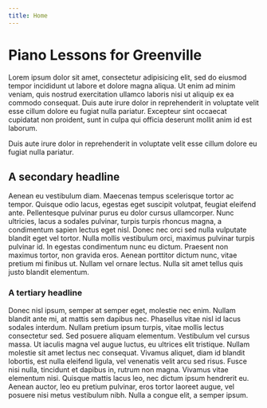 ```yaml
---
title: Home
---
```


# Piano Lessons for Greenville

Lorem ipsum dolor sit amet, consectetur adipisicing elit, sed do eiusmod
tempor incididunt ut labore et dolore magna aliqua. Ut enim ad minim veniam,
quis nostrud exercitation ullamco laboris nisi ut aliquip ex ea commodo
consequat. Duis aute irure dolor in reprehenderit in voluptate velit esse
cillum dolore eu fugiat nulla pariatur. Excepteur sint occaecat cupidatat non
proident, sunt in culpa qui officia deserunt mollit anim id est laborum.

<aside class="pull-quote">
	Duis aute irure dolor in reprehenderit in voluptate velit esse cillum dolore eu fugiat nulla pariatur.
</aside>

## A secondary headline

Aenean eu vestibulum diam. Maecenas tempus scelerisque tortor ac tempor. Quisque odio lacus, egestas eget suscipit volutpat, feugiat eleifend ante. Pellentesque pulvinar purus eu dolor cursus ullamcorper. Nunc ultricies, lacus a sodales pulvinar, turpis turpis rhoncus magna, a condimentum sapien lectus eget nisl. Donec nec orci sed nulla vulputate blandit eget vel tortor. Nulla mollis vestibulum orci, maximus pulvinar turpis pulvinar id. In egestas condimentum nunc eu dictum. Praesent non maximus tortor, non gravida eros. Aenean porttitor dictum nunc, vitae pretium mi finibus ut. Nullam vel ornare lectus. Nulla sit amet tellus quis justo blandit elementum.

### A tertiary headline

Donec nisl ipsum, semper at semper eget, molestie nec enim. Nullam blandit ante mi, at mattis sem dapibus nec. Phasellus vitae nisl id lacus sodales interdum. Nullam pretium ipsum turpis, vitae mollis lectus consectetur sed. Sed posuere aliquam elementum. Vestibulum vel cursus massa. Ut iaculis magna vel augue luctus, eu ultrices elit tristique. Nullam molestie sit amet lectus nec consequat. Vivamus aliquet, diam id blandit lobortis, est nulla eleifend ligula, vel venenatis velit arcu sed risus. Fusce nisi nulla, tincidunt et dapibus in, rutrum non magna. Vivamus vitae elementum nisi. Quisque mattis lacus leo, nec dictum ipsum hendrerit eu. Aenean auctor, leo eu pretium pulvinar, eros tortor laoreet augue, vel posuere nisi metus vestibulum nibh. Nulla a congue elit, a semper ipsum.